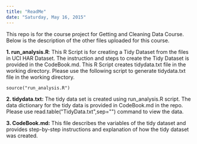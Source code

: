 ```yaml
---
title: "ReadMe"  
date: "Saturday, May 16, 2015"  
---  
```

This repo is for the course project for Getting and Cleaning Data Course. Below is the description of the other files uploaded for this course.

**1. run_analysis.R**: This R Script is for creating a Tidy Dataset from the files in UCI HAR Dataset. The instruction and steps to create the Tidy Dataset is provided in the CodeBook.md. This R Script creates tidydata.txt file in the working directory. Please use the following script to generate tidydata.txt file in the working directory.

```{r}
source("run_analysis.R")
```

**2. tidydata.txt:** The tidy data set is created using run_analysis.R script. The data dictionary for the tidy data is provided in CodeBook.md in the repo. Please use read.table("TidyData.txt",sep="") command to view the data.

**3. CodeBook.md:** This file describes the variables of the tidy dataset and provides step-by-step instructions and explanation of how the tidy dataset was created.


